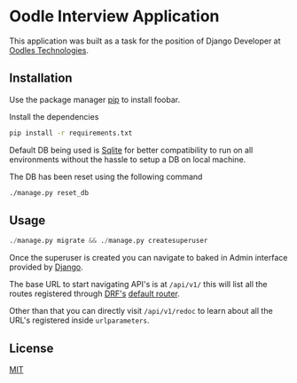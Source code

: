 # Oodle Interview Application

This application was built as a task for the position of Django Developer at [Oodles Technologies](https://www.oodlestechnologies.com/).

## Installation

Use the package manager [pip](https://pip.pypa.io/en/stable/) to install foobar.

Install the dependencies

```bash
pip install -r requirements.txt
```

Default DB being used is [Sqlite](https://www.sqlite.org/index.html) for better compatibility to run on all environments without the hassle to setup a DB on local machine.

The DB has been reset using the following command 

```bash
./manage.py reset_db
```


## Usage

```python
./manage.py migrate && ./manage.py createsuperuser
```

Once the superuser is created you can navigate to baked in Admin interface provided by [Django](http://djangoproject.com/).

The base URL to start navigating API's is at ```/api/v1/```  this will list all the routes registered through [DRF's](https://www.django-rest-framework.org/) [default router](https://www.django-rest-framework.org/api-guide/routers/#defaultrouter).

Other than that you can directly visit ```/api/v1/redoc``` to learn about all the URL's registered inside ```urlparameters```.

## License
[MIT](https://choosealicense.com/licenses/mit/)
